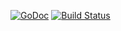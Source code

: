 [![GoDoc](http://godoc.org/github.com/henrylee2cn/goutil/calendar/cron?status.png)](http://godoc.org/github.com/henrylee2cn/goutil/calendar/cron) 
[![Build Status](https://travis-ci.org/robfig/cron.svg?branch=master)](https://travis-ci.org/robfig/cron)
